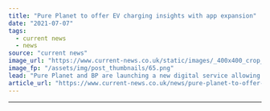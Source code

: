 ```yaml
---
title: "Pure Planet to offer EV charging insights with app expansion"
date: "2021-07-07"
tags: 
  - current news
  - news
source: "current news"
image_url: "https://www.current-news.co.uk/static/images/_400x400_crop_center-center/Pure-Planet-new-EV-app-services-version-2-image-Pure-Planet.png"
image_fp: "/assets/img/post_thumbnails/65.png"
lead: "​Pure Planet and BP are launching a new digital service allowing households and drivers to see the financial cost and emissions of personal energy use."
article_url: "https://www.current-news.co.uk/news/pure-planet-to-offer-ev-charging-insights-with-app-expansion?utm_source=rss-feeds&utm_medium=rss&utm_campaign=rss"
---
```


---
